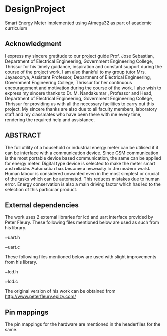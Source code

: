 # DesignProject
Smart Energy Meter implemented using Atmega32 as part of academic curriculum

## Acknowledgment

I express my sincere gratitude to our project guide Prof. Jose Sebastian, Department of Electrical Engineering, Government Engineering College,
Thrissur for his timely guidance, inspiration and constant support during the course of the project work. 
I am also thankful to my group tutor Mrs. Jayasoorya, Assistant Professor, Department of Electrical Engineering, Government Engineering
College, Thrissur for her continuous encouragement and motivation during the course of the work.
I also wish to express my sincere thanks to Dr. M. Nandakumar , Professor and Head, Department of Electrical Engineering, Government Engineering College,
Thrissur for providing us with all the necessary facilities to carry out this project.
My sincere thanks are also due to all faculty members, laboratory staff and
my classmates who have been there with me every time, rendering the required
help and assistance.

## ABSTRACT
The full utility of a household or industrial energy meter can
be utilised if it can be interface with a communication device.
Since GSM communication is the most portable device
based communication, the same can be applied for energy
meter. Digital type device is selected to make the meter
smart and reliable. Automation has become a necessity in
the modern world. Human labour is considered unwanted
even in the most simplest or crucial of the tasks which can
be automated. This reduces mistakes due to human error.
Energy conservation is also a main driving factor which has
led to the selection of this particular product.

## External dependencies

The work uses 2 external libraries for lcd and uart interface provided by Peter Fleury.
These following files mentioned below are used as such from his library.

~uart.h

~uart.c

These following files mentioned below are used with slight improvements from his library.

~lcd.h

~lcd.c

The original version of his work can be obtained from http://www.peterfleury.epizy.com/

## Pin mappings

The pin mappings for the hardware are mentioned in the headerfiles for the same.
